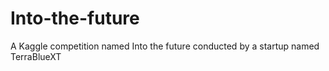 # Into-the-future
A Kaggle competition named Into the future conducted by a startup named TerraBlueXT

